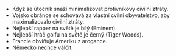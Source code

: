 <!-- dcterms:identifier = riderweblog#32 -->
<!-- dcterms:title = Došlo mailem: jak poznat, že se svět zbláznil -->
<!-- np9:categoryId = 2 -->
<!-- x4w:category = Lidé a jiná zvěř -->
<!-- np9:authorId = 1 -->
<!-- np9:authorEmail = michal.valasek@altairis.cz -->
<!-- dcterms:creator = Michal Altair Valášek -->
<!-- dcterms:created = 2003-03-26T11:19:55+01:00 -->
<!-- dcterms:dateAccepted = 2003-03-26T11:19:55+01:00 -->

*   Když se útočník snaží minimalizovat protivníkovy civilní ztráty.
*   Vojsko obránce se schovává za vlastní cvilní obyvatelstvo, aby maximalizovalo civilní ztráty.
*   Nejlepší rapper na světě je bílý (Eminem).
*   Nejlepší hráč golfu na světě je černý (Tiger Woods).
*   Francie obviňuje Ameriku z arogance.
*   Německo nechce válčit.